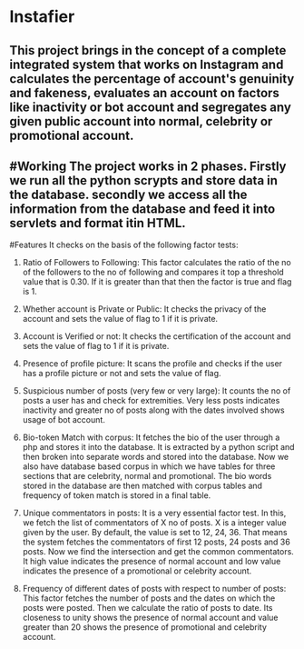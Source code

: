 # Instafier
This project brings in the concept of a complete integrated system that works on Instagram and calculates the percentage of account's genuinity and fakeness, evaluates an account on factors like inactivity or bot account and segregates any given public account into normal, celebrity or promotional account.
----------------------------------------------------
#Working
The project works in 2 phases. Firstly we run all the python scrypts and store data in the database. secondly we access all the information from the database and feed it into servlets and format itin HTML. 
----------------------------------------------------
#Features
It checks on the basis of the following factor tests:

1. Ratio of Followers to Following: This factor calculates the ratio of the no of the followers
to the no of following and compares it top a threshold value that is 0.30. If it is greater
than that then the factor is true and flag is 1.

2. Whether account is Private or Public: It checks the privacy of the account and sets the
value of flag to 1 if it is private.

3. Account is Verified or not: It checks the certification of the account and sets the value
of flag to 1 if it is private.

4. Presence of profile picture: It scans the profile and checks if the user has a profile picture
or not and sets the value of flag.

5. Suspicious number of posts (very few or very large): It counts the no of posts a user has
and check for extremities. Very less posts indicates inactivity and greater no of posts
along with the dates involved shows usage of bot account.

6. Bio-token Match with corpus: It fetches the bio of the user through a php and stores it
into the database. It is extracted by a python script and then broken into separate words
and stored into the database. Now we also have database based corpus in which we have
tables for three sections that are celebrity, normal and promotional. The bio words stored
in the database are then matched with corpus tables and frequency of token match is
stored in a final table.

7. Unique commentators in posts: It is a very essential factor test. In this, we fetch the list of
commentators of X no of posts. X is a integer value given by the user. By default, the
value is set to 12, 24, 36. That means the system fetches the commentators of first 12
posts, 24 posts and 36 posts. Now we find the intersection and get the common
commentators. It high value indicates the presence of normal account and low value
indicates the presence of a promotional or celebrity account.

8. Frequency of different dates of posts with respect to number of posts: This factor fetches
the number of posts and the dates on which the posts were posted. Then we calculate the
ratio of posts to date. Its closeness to unity shows the presence of normal account and
value greater than 20 shows the presence of promotional and celebrity account.
